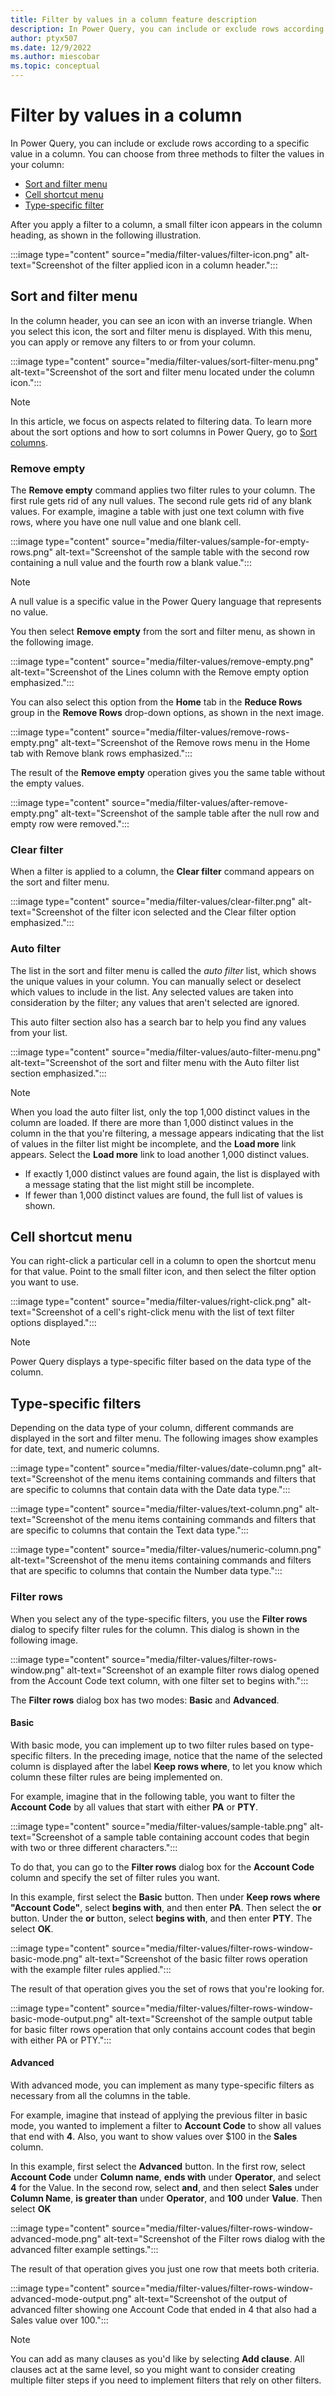 ```yaml
---
title: Filter by values in a column feature description
description: In Power Query, you can include or exclude rows according to a specific value by using any of the filter commands in a column.
author: ptyx507
ms.date: 12/9/2022
ms.author: miescobar
ms.topic: conceptual
---
```


# Filter by values in a column

In Power Query, you can include or exclude rows according to a specific value in a column. You can choose from three methods to filter the values in your column:

* [Sort and filter menu](#sort-and-filter-menu)
* [Cell shortcut menu](#cell-shortcut-menu)
* [Type-specific filter](#type-specific-filters)

After you apply a filter to a column, a small filter icon appears in the column heading, as shown in the following illustration.

:::image type="content" source="media/filter-values/filter-icon.png" alt-text="Screenshot of the filter applied icon in a column header.":::

## Sort and filter menu

In the column header, you can see an icon with an inverse triangle. When you select this icon, the sort and filter menu is displayed. With this menu, you can apply or remove any filters to or from your column.

:::image type="content" source="media/filter-values/sort-filter-menu.png" alt-text="Screenshot of the sort and filter menu located under the column icon.":::

> [!NOTE]
> In this article, we focus on aspects related to filtering data. To learn more about the sort options and how to sort columns in Power Query, go to [Sort columns](sort-columns.md).  

### Remove empty

The **Remove empty** command applies two filter rules to your column. The first rule gets rid of any null values. The second rule gets rid of any blank values. For example, imagine a table with just one text column with five rows, where you have one null value and one blank cell.

:::image type="content" source="media/filter-values/sample-for-empty-rows.png" alt-text="Screenshot of the sample table with the second row containing a null value and the fourth row a blank value.":::

> [!NOTE]
> A null value is a specific value in the Power Query language that represents no value.

You then select **Remove empty** from the sort and filter menu, as shown in the following image.

:::image type="content" source="media/filter-values/remove-empty.png" alt-text="Screenshot of the Lines column with the Remove empty option emphasized.":::

You can also select this option from the **Home** tab in the **Reduce Rows** group in the **Remove Rows** drop-down options, as shown in the next image.

:::image type="content" source="media/filter-values/remove-rows-empty.png" alt-text="Screenshot of the Remove rows menu in the Home tab with Remove blank rows emphasized.":::

The result of the **Remove empty** operation gives you the same table without the empty values.

:::image type="content" source="media/filter-values/after-remove-empty.png" alt-text="Screenshot of the sample table after the null row and empty row were removed.":::

### Clear filter

When a filter is applied to a column, the **Clear filter** command appears on the sort and filter menu.

:::image type="content" source="media/filter-values/clear-filter.png" alt-text="Screenshot of the filter icon selected and the Clear filter option emphasized.":::

### Auto filter

The list in the sort and filter menu is called the *auto filter* list, which shows the unique values in your column. You can manually select or deselect which values to include in the list. Any selected values are taken into consideration by the filter; any values that aren't selected are ignored.

This auto filter section also has a search bar to help you find any values from your list.

:::image type="content" source="media/filter-values/auto-filter-menu.png" alt-text="Screenshot of the sort and filter menu with the Auto filter list section emphasized.":::

> [!NOTE]
> When you load the auto filter list, only the top 1,000 distinct values in the column are loaded. If there are more than 1,000 distinct values in the column in the that you're filtering, a message appears indicating that the list of values in the filter list might be incomplete, and the **Load more** link appears. Select the **Load more** link to load another 1,000 distinct values.
>
> * If exactly 1,000 distinct values are found again, the list is displayed with a message stating that the list might still be incomplete.
> * If fewer than 1,000 distinct values are found, the full list of values is shown.

## Cell shortcut menu

You can right-click a particular cell in a column to open the shortcut menu for that value. Point to the small filter icon, and then select the filter option you want to use.

:::image type="content" source="media/filter-values/right-click.png" alt-text="Screenshot of a cell's right-click menu with the list of text filter options displayed.":::

> [!NOTE]
> Power Query displays a type-specific filter based on the data type of the column.

## Type-specific filters

Depending on the data type of your column, different commands are displayed in the sort and filter menu. The following images show examples for date, text, and numeric columns.

:::image type="content" source="media/filter-values/date-column.png" alt-text="Screenshot of the menu items containing commands and filters that are specific to columns that contain data with the Date data type.":::

:::image type="content" source="media/filter-values/text-column.png" alt-text="Screenshot of the menu items containing commands and filters that are specific to columns that contain the Text data type.":::

:::image type="content" source="media/filter-values/numeric-column.png" alt-text="Screenshot of the menu items containing commands and filters that are specific to columns that contain the Number data type.":::

### Filter rows

When you select any of the type-specific filters, you use the **Filter rows** dialog to specify filter rules for the column. This dialog is shown in the following image.

:::image type="content" source="media/filter-values/filter-rows-window.png" alt-text="Screenshot of an example filter rows dialog opened from the Account Code text column, with one filter set to begins with.":::

The **Filter rows** dialog box has two modes: **Basic** and **Advanced**.

#### Basic

With basic mode, you can implement up to two filter rules based on type-specific filters. In the preceding image, notice that the name of the selected column is displayed after the label **Keep rows where**, to let you know which column these filter rules are being implemented on.

For example, imagine that in the following table, you want to filter the **Account Code** by all values that start with either **PA** or **PTY**.

:::image type="content" source="media/filter-values/sample-table.png" alt-text="Screenshot of a sample table containing account codes that begin with two or three different characters.":::

To do that, you can go to the **Filter rows** dialog box for the **Account Code** column and specify the set of filter rules you want.

In this example, first select the **Basic** button. Then under **Keep rows where "Account Code"**, select **begins with**, and then enter **PA**. Then select the **or** button. Under the **or** button, select **begins with**, and then enter **PTY**. The select **OK**.

:::image type="content" source="media/filter-values/filter-rows-window-basic-mode.png" alt-text="Screenshot of the basic filter rows operation with the example filter rules applied.":::

The result of that operation gives you the set of rows that you're looking for.

:::image type="content" source="media/filter-values/filter-rows-window-basic-mode-output.png" alt-text="Screenshot of the sample output table for basic filter rows operation that only contains account codes that begin with either PA or PTY.":::

#### Advanced

With advanced mode, you can implement as many type-specific filters as necessary from all the columns in the table.

For example, imagine that instead of applying the previous filter in basic mode, you wanted to implement a filter to **Account Code** to show all values that end with **4**. Also, you want to show values over $100 in the **Sales** column.

In this example, first select the **Advanced** button. In the first row, select **Account Code** under **Column name**, **ends with** under **Operator**, and select **4** for the Value. In the second row, select **and**, and then select **Sales** under **Column Name**, **is greater than** under **Operator**, and **100** under **Value**. Then select **OK**

:::image type="content" source="media/filter-values/filter-rows-window-advanced-mode.png" alt-text="Screenshot of the Filter rows dialog with the advanced filter example settings.":::

The result of that operation gives you just one row that meets both criteria.

:::image type="content" source="media/filter-values/filter-rows-window-advanced-mode-output.png" alt-text="Screenshot of the output of advanced filter showing one Account Code that ended in 4 that also had a Sales value over 100.":::

> [!NOTE]
> You can add as many clauses as you'd like by selecting **Add clause**. All clauses act at the same level, so you might want to consider creating multiple filter steps if you need to implement filters that rely on other filters.
